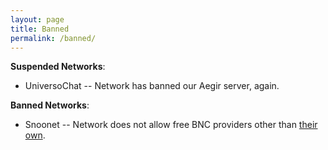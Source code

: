 ```yaml
---
layout: page
title: Banned
permalink: /banned/
---
```

**Suspended Networks**:

* UniversoChat -- Network has banned our Aegir server, again.

**Banned Networks**:

* Snoonet -- Network does not allow free BNC providers other than [their own](https://snoonet.org/bnc).
